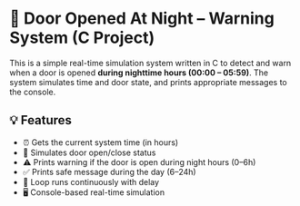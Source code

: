 # 🚪 Door Opened At Night – Warning System (C Project)

This is a simple real-time simulation system written in C to detect and warn when a door is opened **during nighttime hours (00:00 – 05:59)**. The system simulates time and door state, and prints appropriate messages to the console.

## 💡 Features

- ⏰ Gets the current system time (in hours)
- 🚪 Simulates door open/close status
- ⚠️ Prints warning if the door is open during night hours (0–6h)
- ✅ Prints safe message during the day (6–24h)
- 🔁 Loop runs continuously with delay
- 🖥️ Console-based real-time simulation

